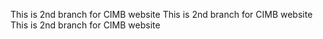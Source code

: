This is 2nd branch for CIMB website
This is 2nd branch for CIMB website
This is 2nd branch for CIMB website
